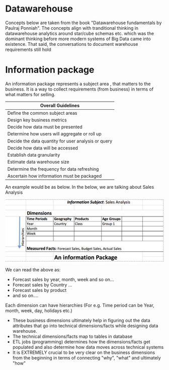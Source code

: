 # Datawarehouse 
Concepts below are taken from the book "Datawarehouse fundamentals by Paulraj Ponniah". 
The concepts align with tranditional thinking in datawarehouse analytics around star/cube schemas etc. which was the dominant thinking before more modern systems of Big Data came into existence. That said, the conversations to document warehouse requirements still hold

# Information package
An information package represents a subject area , that matters to the business. It is a way to collect requirements (from business) in terms of what matters for selling.  

| Overall Guidelines                                  |
|-----------------------------------------------------|
| Define the common subject areas                     |
| Design key business metrics                         |
| Decide how data must be presented                   |
| Determine how users will aggregate or roll up       |
| Decide the data quantity for user analysis or query |
| Decide how data will be accessed                    |
| Establish data granularity                          |
| Estimate data warehouse size                        |
| Determine the frequency for data refreshing         |
| Ascertain how information must be packaged          |  

An example would be as below. In the below, we are talking about Sales Analysis  

![Sales Analysis Information Package](./information_package_sales_analysis.png)

We can read the above as:

- Forecast sales by year, month, week and so on...
- Forecast sales by Country ...
- Forecast sales by product
- and so on....  

Each dimension can have hierarchies (For e.g. Time period can be Year, month, week, day, holidays etc.)  
- These business dimensions ultimately help in figuring out the data attributes that go into technical dimensions/facts while designing data warehouse.
- The technical dimensions/facts map to tables in database
- ETL jobs (programming) determines how the dimensions/facts get populated and also determine how data moves across technical systems
- It is EXTREMELY crucial to be very clear on the business dimensions from the beginning in terms of connecting "why", "what" and ultimately "how"